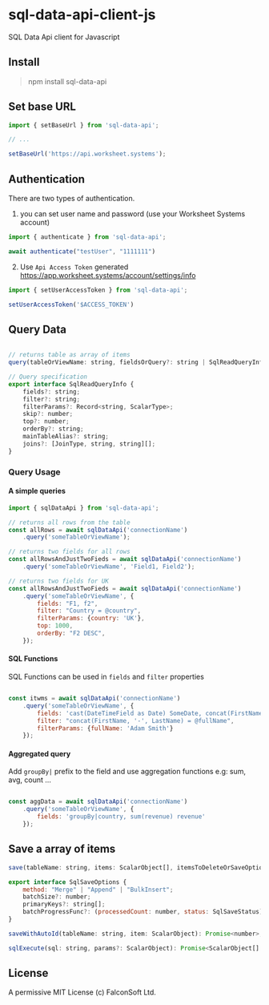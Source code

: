 # sql-data-api-client-js
SQL Data Api client for Javascript

## Install

> npm install sql-data-api

## Set base URL

```js
import { setBaseUrl } from 'sql-data-api';

// ...

setBaseUrl('https://api.worksheet.systems');

```

## Authentication

There are two types of authentication.

1. you can set user name and password (use your Worksheet Systems account)

```js
import { authenticate } from 'sql-data-api';

await authenticate("testUser", "1111111")

```

2. Use `Api Access Token` generated https://app.worksheet.systems/account/settings/info

```js
import { setUserAccessToken } from 'sql-data-api';

setUserAccessToken('$ACCESS_TOKEN')
```

## Query Data

```js

// returns table as array of items
query(tableOrViewName: string, fieldsOrQuery?: string | SqlReadQueryInfo, queryInfoSettings?: SqlReadQueryInfo): Promise<ScalarObject[]>;

// Query specification
export interface SqlReadQueryInfo {
    fields?: string;
    filter?: string;
    filterParams?: Record<string, ScalarType>;
    skip?: number;
    top?: number;
    orderBy?: string;
    mainTableAlias?: string;
    joins?: [JoinType, string, string][];
}

```
### Query Usage

#### A simple queries

```js
import { sqlDataApi } from 'sql-data-api';

// returns all rows from the table
const allRows = await sqlDataApi('connectionName')
    .query('someTableOrViewName');

// returns two fields for all rows
const allRowsAndJustTwoFieds = await sqlDataApi('connectionName')
    .query('someTableOrViewName', 'Field1, Field2');

// returns two fields for UK
const allRowsAndJustTwoFieds = await sqlDataApi('connectionName')
    .query('someTableOrViewName', {
        fields: "F1, f2", 
        filter: "Country = @country",
        filterParams: {country: 'UK'},
        top: 1000,
        orderBy: "F2 DESC",
    });

```

#### SQL Functions

SQL Functions can be used in `fields` and `filter` properties

```js

const itwms = await sqlDataApi('connectionName')
    .query('someTableOrViewName', {
        fields: 'cast(DateTimeField as Date) SomeDate, concat(FirstName, '-', LastName") FullName',
        filter: "concat(FirstName, '-', LastName) = @fullName",
        filterParams: {fullName: 'Adam Smith'}
    });

```
#### Aggregated query

Add `groupBy|` prefix to the field and use aggregation functions e.g: sum, avg, count ...

```js

const aggData = await sqlDataApi('connectionName')
    .query('someTableOrViewName', {
        fields: 'groupBy|country, sum(revenue) revenue'
    });

```


## Save a array of items 

```js
save(tableName: string, items: ScalarObject[], itemsToDeleteOrSaveOptions?: Record<string, unknown>[] | SqlSaveOptions, saveOptions?: SqlSaveOptions): Promise<SqlSaveStatus>;

export interface SqlSaveOptions {
    method: "Merge" | "Append" | "BulkInsert";
    batchSize?: number;
    primaryKeys?: string[];
    batchProgressFunc?: (processedCount: number, status: SqlSaveStatus) => void;
}

saveWithAutoId(tableName: string, item: ScalarObject): Promise<number>;

sqlExecute(sql: string, params?: ScalarObject): Promise<ScalarObject[] | unknown>;

```

## License

A permissive MIT License (c) FalconSoft Ltd.
